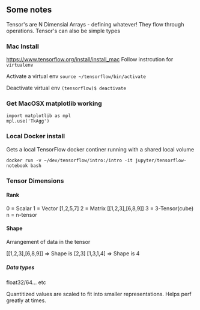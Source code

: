 ## Some notes
Tensor's are N Dimensial Arrays - defining whatever! They flow through operations. Tensor's can also be simple types

### Mac Install
https://www.tensorflow.org/install/install_mac
Follow instrcution for `virtualenv`

Activate a virtual env
```source ~/tensorflow/bin/activate```

Deactivate virtual env
```(tensorflow)$ deactivate```

### Get MacOSX matplotlib working

```
import matplotlib as mpl
mpl.use('TkAgg')
```

### Local Docker install
Gets a local TensorFlow docker continer running with a shared local volume

`docker run -v ~/dev/tensorflow/intro:/intro -it jupyter/tensorflow-notebook bash`

### Tensor Dimensions
#### Rank 
0 = Scalar
1 = Vector [1,2,5,7]
2 = Matrix [[1,2,3],[6,8,9]]
3 = 3-Tensor(cube)
n = n-tensor

#### Shape
Arrangement of data in the tensor

[[1,2,3],[6,8,9]] => Shape is [2,3] 
[1,3,1,4] => Shape is 4

##### Data types
float32/64... etc

Quantitized values are scaled to fit into smaller representations. Helps perf greatly at times.

#### 







